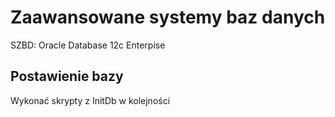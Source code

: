 # Zaawansowane systemy baz danych

SZBD: Oracle Database 12c Enterpise

## Postawienie bazy

Wykonać skrypty z InitDb w kolejności
